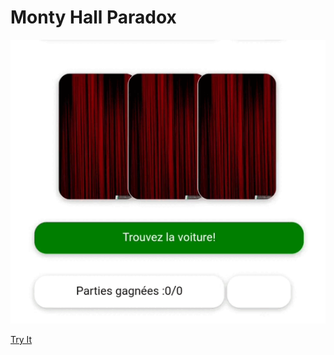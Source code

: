 # Monty Hall Paradox

![Illustration](https://github.com/ph76/montyhall/blob/main/static/img/Screen_Recording_20220116-213840_Chrome_1.gif?raw=true)

[Try It](https://monty-hall-ux.web.app/)

